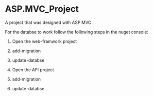 # ASP.MVC_Project
 A project that was designed with ASP MVC
 
 
For the databse to work follow the following steps in the nuget console:
1. Open the web-framwork project
2. add-migration <name>
3. update-databse
 
1. Open the API project
2. add-migration <name>
3. update-databse
